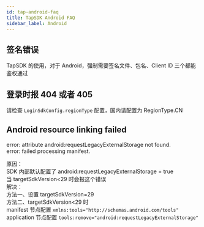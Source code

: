 ```yaml
---
id: tap-android-faq
title: TapSDK Android FAQ
sidebar_label: Android
---
```


## 签名错误
TapSDK 的使用，对于 Android，强制需要签名文件、包名、Client ID 三个都能鉴权通过

## 登录时报 404 或者 405
请检查 `LoginSdkConfig.regionType` 配置，国内请配置为 RegionType.CN

## Android resource linking failed
error: attribute android:requestLegacyExternalStorage not found.  
error: failed processing manifest.

原因：  
SDK 内部默认配置了 android:requestLegacyExternalStorage = true  
当 targetSdkVersion<29 时会报这个错误  
解决：  
方法一、设置 targetSdkVersion=29  
方法二、targetSdkVersion<29 时  
manifest 节点配置 `xmlns:tools="http://schemas.android.com/tools"`  
application 节点配置 `tools:remove="android:requestLegacyExternalStorage"`
